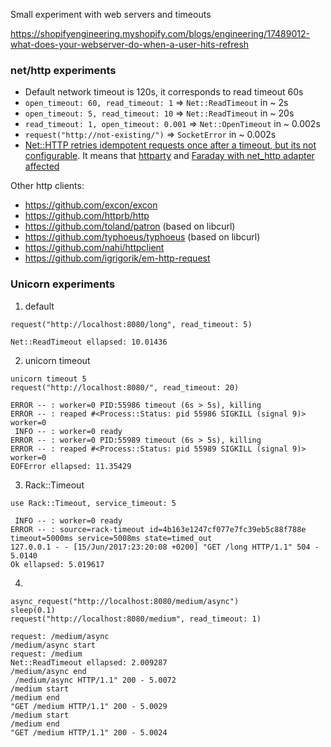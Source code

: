 Small experiment with web servers and timeouts

https://shopifyengineering.myshopify.com/blogs/engineering/17489012-what-does-your-webserver-do-when-a-user-hits-refresh

### net/http experiments

- Default network timeout is 120s, it corresponds to read timeout 60s
- `open_timeout: 60, read_timeout: 1` => `Net::ReadTimeout` in ~ 2s
- `open_timeout: 5, read_timeout: 10` => `Net::ReadTimeout` in ~ 20s
- `read_timeout: 1, open_timeout: 0.001` => `Net::OpenTimeout` in ~ 0.002s
- `request("http://not-existing/")` => `SocketError` in ~ 0.002s
- [Net::HTTP retries idempotent requests once after a timeout, but its not configurable](https://bugs.ruby-lang.org/issues/10674). It means that [httparty](https://github.com/jnunemaker/httparty) and [Faraday with net_http adapter affected](https://github.com/lostisland/faraday/blob/f994b054f9c4eb3e1200f8fb4f8da89a21d3d346/lib/faraday/adapter.rb)

Other http clients:
- https://github.com/excon/excon
- https://github.com/httprb/http
- https://github.com/toland/patron (based on libcurl)
- https://github.com/typhoeus/typhoeus (based on libcurl)
- https://github.com/nahi/httpclient
- https://github.com/igrigorik/em-http-request

### Unicorn experiments

1. default
```
request("http://localhost:8080/long", read_timeout: 5)

Net::ReadTimeout ellapsed: 10.01436
```

2. unicorn timeout
```
unicorn timeout 5
request("http://localhost:8080/", read_timeout: 20)

ERROR -- : worker=0 PID:55986 timeout (6s > 5s), killing
ERROR -- : reaped #<Process::Status: pid 55986 SIGKILL (signal 9)> worker=0
 INFO -- : worker=0 ready
ERROR -- : worker=0 PID:55989 timeout (6s > 5s), killing
ERROR -- : reaped #<Process::Status: pid 55989 SIGKILL (signal 9)> worker=0
EOFError ellapsed: 11.35429
```

3. Rack::Timeout
```
use Rack::Timeout, service_timeout: 5

 INFO -- : worker=0 ready
ERROR -- : source=rack-timeout id=4b163e1247cf077e7fc39eb5c88f788e timeout=5000ms service=5008ms state=timed_out
127.0.0.1 - - [15/Jun/2017:23:20:08 +0200] "GET /long HTTP/1.1" 504 - 5.0140
Ok ellapsed: 5.019617
```

4.
```
async_request("http://localhost:8080/medium/async")
sleep(0.1)
request("http://localhost:8080/medium", read_timeout: 1)

request: /medium/async
/medium/async start
request: /medium
Net::ReadTimeout ellapsed: 2.009287
/medium/async end
 /medium/async HTTP/1.1" 200 - 5.0072
/medium start
/medium end
"GET /medium HTTP/1.1" 200 - 5.0029
/medium start
/medium end
"GET /medium HTTP/1.1" 200 - 5.0024
```
